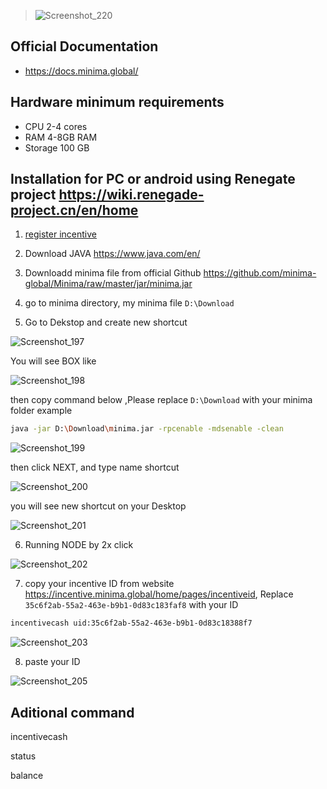 > ![Screenshot_220](https://user-images.githubusercontent.com/81378817/188493374-efc10523-0a3e-4e87-b7d8-a7b1a7008f15.jpg)

## Official Documentation
* https://docs.minima.global/
## Hardware minimum requirements
* CPU 2-4 cores 
* RAM 4-8GB RAM
* Storage 100 GB

## Installation for PC or android using Renegate project https://wiki.renegade-project.cn/en/home

1. [register incentive ](https://incentive.minima.global/account/register?inviteCode=FDVMDQMT)

2. Download JAVA https://www.java.com/en/

3. Downloadd minima file from official Github https://github.com/minima-global/Minima/raw/master/jar/minima.jar
4. go to minima directory, my minima file `D:\Download`
5. Go to Dekstop and create new shortcut

![Screenshot_197](https://user-images.githubusercontent.com/81378817/205839261-53552970-abeb-4ed8-bd7a-1f6a28b024d0.jpg)

You will see BOX like 

![Screenshot_198](https://user-images.githubusercontent.com/81378817/205839387-81e98cf9-57d7-4783-8215-0f735d4ec952.jpg)

then copy command below ,Please replace `D:\Download` with your minima folder
example
```bash
java -jar D:\Download\minima.jar -rpcenable -mdsenable -clean
```
![Screenshot_199](https://user-images.githubusercontent.com/81378817/205840097-aff024c6-5f3d-4bc4-8b34-97e4d0529d8d.jpg)

then click NEXT, and type name shortcut

![Screenshot_200](https://user-images.githubusercontent.com/81378817/205840430-ae92abf0-23c9-4008-b1ec-8d86216099b6.jpg)

you will see new shortcut on your Desktop

![Screenshot_201](https://user-images.githubusercontent.com/81378817/205840820-2e7a007a-57c2-43e9-814a-dc262c3f01ec.jpg)

6. Running NODE by 2x click 

 ![Screenshot_202](https://user-images.githubusercontent.com/81378817/205841224-1c62172a-8572-4fb0-a2d5-d07937fa3c1e.jpg)

7. copy your incentive ID from website https://incentive.minima.global/home/pages/incentiveid, Replace `35c6f2ab-55a2-463e-b9b1-0d83c183faf8` with your ID

```bash
incentivecash uid:35c6f2ab-55a2-463e-b9b1-0d83c18388f7
```
![Screenshot_203](https://user-images.githubusercontent.com/81378817/205841579-57d22e6b-8c87-402f-8f92-f58011d3a94c.jpg)

8. paste your ID 

![Screenshot_205](https://user-images.githubusercontent.com/81378817/205842313-af920c88-84e2-4b08-ad2b-0775bbe7c6a1.jpg)


## Aditional command
incentivecash

status

balance

